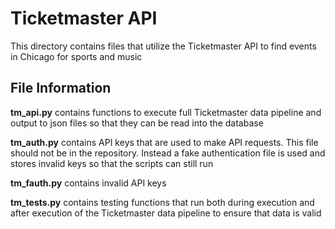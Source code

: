 # Ticketmaster API

This directory contains files that utilize the Ticketmaster API to find events
in Chicago for sports and music

## File Information

**tm_api.py** contains functions to execute full Ticketmaster data pipeline and
output to json files so that they can be read into the database

**tm_auth.py** contains API keys that are used to make API requests. This file
should not be in the repository. Instead a fake authentication file is used
and stores invalid keys so that the scripts can still run

**tm_fauth.py** contains invalid API keys

**tm_tests.py** contains testing functions that run both during execution and
after execution of the Ticketmaster data pipeline to ensure that data is valid
